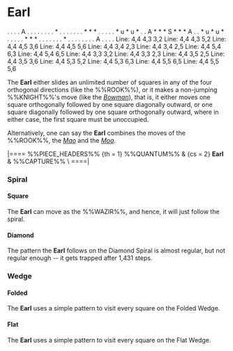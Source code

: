 # Earl

<div class = "movement">
. . . . A . . . .
. . . . * . . . .
. . . * * * . . .
. . * u * u * . .
A * * * S * * * A
. . * u * u * . .
. . . * * * . . .
. . . . * . . . .
. . . . A . . . .
Line: 4,4 4,3 3,2
Line: 4,4 4,3 5,2
Line: 4,4 4,5 3,6
Line: 4,4 4,5 5,6
Line: 4,4 3,4 2,3
Line: 4,4 3,4 2,5
Line: 4,4 5,4 6,3
Line: 4,4 5,4 6,5
Line: 4,4 3,3 3,2
Line: 4,4 3,3 2,3
Line: 4,4 3,5 2,5
Line: 4,4 3,5 3,6
Line: 4,4 5,3 5,2
Line: 4,4 5,3 6,3
Line: 4,4 5,5 6,5
Line: 4,4 5,5 5,6
</div>

The **Earl** either slides an unlimited number of squares in any
of the four orthogonal directions (like the %%ROOK%%), or it makes
a non-jumping %%KNIGHT%%'s move (like the [*Bowman*](bowman.html)),
that is, it either moves one square orthogonally followed by one
square diagonally outward, or one square diagonally followed by one
square orthogonally outward, where in either case, the first square
must be unoccupied.

Alternatively, one can say the **Earl** combines the moves of the
%%ROOK%%, the [*Mao*](mao.html) and the [*Moa*](moa.html).

|====
%%PIECE_HEADERS%%
  {th = 1}  %%QUANTUM%%
& {cs = 2}  **Earl**
&           %%CAPTURE%% \\
====|

### Spiral

#### Square

The **Earl** can move as the %%WAZIR%%, and hence, it will just follow
the spiral.

#### Diamond

The pattern the **Earl** follows on the Diamond Spiral is almost regular,
but not regular enough -- it gets trapped after 1,431 steps.

### Wedge

#### Folded

The **Earl** uses a simple pattern to visit every square on the Folded
Wedge.

#### Flat

The **Earl** uses a simple pattern to visit every square on the Flat
Wedge.
